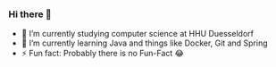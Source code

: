 ### Hi there 👋

- 🔭 I’m currently studying computer science at HHU Duesseldorf
- 🌱 I’m currently learning Java and things like Docker, Git and Spring
- ⚡ Fun fact: Probably there is no Fun-Fact 😂
<!--
**Mawo7503/Mawo7503** is a ✨ _special_ ✨ repository because its `README.md` (this file) appears on your GitHub profile.

Here are some ideas to get you started:


- 👯 I’m looking to collaborate on ...
- 🤔 I’m looking for help with ...
- 💬 Ask me about ...
- 📫 How to reach me: ...
- 😄 Pronouns: ...

-->
